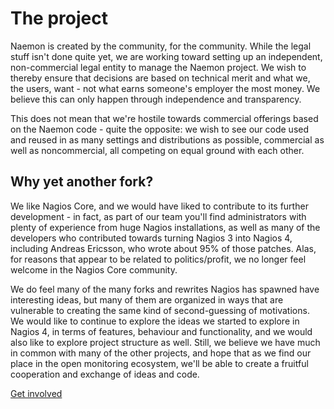 # The project

Naemon is created by the community, for the community. While the legal stuff isn't done quite yet, we are working toward setting up an independent, non-commercial legal entity to manage the Naemon project. We wish to thereby ensure that decisions are based on technical merit and what we, the users, want - not what earns someone's employer the most money. We believe this can only happen through independence and transparency.

This does not mean that we're hostile towards commercial offerings based on the Naemon code - quite the opposite: we wish to see our code used and reused in as many settings and distributions as possible, commercial as well as noncommercial, all competing on equal ground with each other.

## Why yet another fork?

We like Nagios Core, and we would have liked to contribute to its further development - in fact, as part of our team you'll find administrators with plenty of experience from huge Nagios installations, as well as many of the developers who contributed towards turning Nagios 3 into Nagios 4, including Andreas Ericsson, who wrote about 95% of those patches. Alas, for reasons that appear to be related to politics/profit, we no longer feel welcome in the Nagios Core community.

We do feel many of the many forks and rewrites Nagios has spawned have interesting ideas, but many of them are organized in ways that are vulnerable to creating the same kind of second-guessing of motivations. We would like to continue to explore the ideas we started to explore in Nagios 4, in terms of features, behaviour and functionality, and we would also like to explore project structure as well. Still, we believe we have much in common with many of the other projects, and hope that as we find our place in the open monitoring ecosystem, we'll be able to create a fruitful cooperation and exchange of ideas and code.


[Get involved](/community)